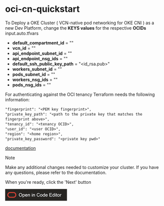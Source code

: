 # oci-cn-quickstart

To Deploy a OKE Cluster ( VCN-native pod networking for OKE CNI ) as a new Dev Platform, change the **KEYS values** for the respective **OCIDs** input.auto.tfvars

* **default_compartment_id** = "<CMP-PLATFORM-DEV-KEY>"
* **vcn_id**                 = "<VCN-DEV-KEY>"
* **api_endpoint_subnet_id** = "<SN-DEV-CP-KEY>"
* **api_endpoint_nsg_ids**   = "<NSG-DEV-CP>"
* **default_ssh_public_key_path** = "<id_rsa.pub>"
* **workers_subnet_id** = "<SN-DEV-WORKERS-KEY>"
* **pods_subnet_id**    = "<SN-DEV-PODS-KEY>"
* **workers_nsg_ids**  = "<NSG-DEV-WORKERS>"
* **pods_nsg_ids**      = "<NSG-DEV-CP>"

For authenticating against the OCI tenancy Terraform needs the following information:

```
"fingerprint": "<PEM key fingerprint>",
"private_key_path": "<path to the private key that matches the fingerprint above>",
"tenancy_id": "<tenancy OCID>",
"user_id": "<user OCID>",
"region": "<home region>",
"private_key_password": "<private key pwd>"
```
[documentation](https://github.com/oci-landing-zones/oci-landing-zone-operating-entities/blob/master/commons/content/terraform_authentication.md)

> [!NOTE]
> Make any additional changes needed to customize your cluster. If you have any questions, please refer to the documentation.

When you're ready, click the 'Next' button

[![Open in Code Editor](https://raw.githubusercontent.com/oracle-devrel/oci-code-editor-samples/main/images/open-in-code-editor.png)](https://cloud.oracle.com/?region=home&cs_repo_url=https://github.com/paolajuarezgomez/oke_cluster_cis.gitbranch=main&cs_readme_path=INIT.md&cs_open_ce=false)


